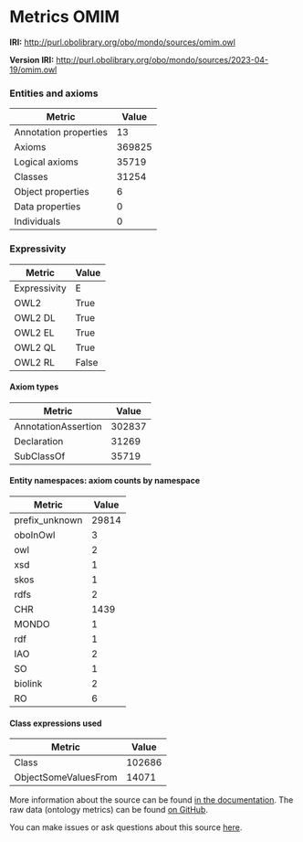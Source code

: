 # Metrics OMIM

**IRI:** http://purl.obolibrary.org/obo/mondo/sources/omim.owl

**Version IRI:** http://purl.obolibrary.org/obo/mondo/sources/2023-04-19/omim.owl

### Entities and axioms

| Metric | Value |
| ------ | ----- |
| Annotation properties | 13 |
| Axioms | 369825 |
| Logical axioms | 35719 |
| Classes | 31254 |
| Object properties | 6 |
| Data properties | 0 |
| Individuals | 0 |


### Expressivity

| Metric | Value |
| ------ | ----- |
| Expressivity | E |
| OWL2 | True |
| OWL2 DL | True |
| OWL2 EL | True |
| OWL2 QL | True |
| OWL2 RL | False |

#### Axiom types

| Metric | Value |
| ------ | ----- |
| AnnotationAssertion | 302837 |
| Declaration | 31269 |
| SubClassOf | 35719 |


#### Entity namespaces: axiom counts by namespace

| Metric | Value |
| ------ | ----- |
| prefix_unknown | 29814 |
| oboInOwl | 3 |
| owl | 2 |
| xsd | 1 |
| skos | 1 |
| rdfs | 2 |
| CHR | 1439 |
| MONDO | 1 |
| rdf | 1 |
| IAO | 2 |
| SO | 1 |
| biolink | 2 |
| RO | 6 |


#### Class expressions used

| Metric | Value |
| ------ | ----- |
| Class | 102686 |
| ObjectSomeValuesFrom | 14071 |


More information about the source can be found [in the documentation](../sources.md). The raw data (ontology metrics) can be found [on GitHub](https://github.com/monarch-initiative/mondo-ingest/tree/main/src/ontology/metadata).

You can make issues or ask questions about this source [here](https://github.com/monarch-initiative/mondo-ingest/issues).

